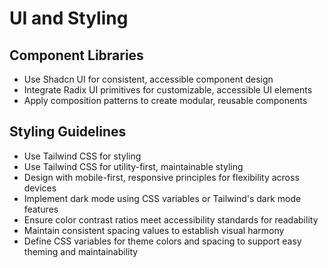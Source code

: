 # UI and Styling

## Component Libraries

- Use Shadcn UI for consistent, accessible component design
- Integrate Radix UI primitives for customizable, accessible UI elements
- Apply composition patterns to create modular, reusable components

## Styling Guidelines

- Use Tailwind CSS for styling
- Use Tailwind CSS for utility-first, maintainable styling
- Design with mobile-first, responsive principles for flexibility across devices
- Implement dark mode using CSS variables or Tailwind's dark mode features
- Ensure color contrast ratios meet accessibility standards for readability
- Maintain consistent spacing values to establish visual harmony
- Define CSS variables for theme colors and spacing to support easy theming and maintainability
